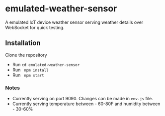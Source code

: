 # emulated-weather-sensor
A emulated IoT device weather sensor serving weather details over WebSocket for quick testing.


<h2>Installation</h2>
Clone the repository
<ul>
  <li> Run <code>cd emulated-weather-sensor</code></li>
  <li> Run <code> npm install </code></li>
  <li> Run <code> npm start </code></li>
</ul>


<h3>Notes</h3>
<ul>
  <li>Currently serving on port 9090. Changes can be made in <code>env.js</code> file.</li>
  <li>Currently serving temperature between - 60-80F and 
      humidity between - 30-60% </li>
</ul>
